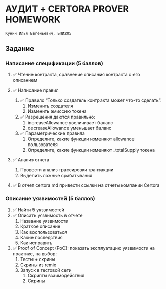 # АУДИТ + CERTORA PROVER HOMEWORK

`Кунин Илья Евгеньевич, БПИ205`

## Задание

### Написание спецификации (5 баллов)

1. ✅ Чтение контракта, сравнение описания контракта с его описанием <br>

2. ✅ Написание правил
    1. ✅ Правило “Только создатель контракта может что-то сделать”:
        1. Изменить создателя
        2. Изменить эмиссию токена
    2. ✅ Разрешения даются правильно:
        1. increaseAllowance увеличивает баланс
        2. decreaseAllowance уменьшает баланс
    3. ✅ Параметрические правила
        1. Определите, какие функции изменяют allowance пользователя
        2. Определите, какие функции изменяют _totalSupply токена

3. ✅ Анализ отчета
    1. Провести анализ трассировки транзакции
    2. Выделить ложные срабатывания

4. ✅ В отчет certora.md привести ссылки на отчеты компании Certora

### Описание уязвимостей (5 баллов)

1. ✅ Найти 5 уязвимостей
2. ✅ Описать уязвимость в отчете
    1. Название уязвимости
    2. Краткое описание
    3. Как воспользоваться
    4. Какие последствия
    5. Как исправить
3. ✅ Proof of Concept (PoC): показать эксплуатацию уязвимости на практике, на выбор:
    1. Тесты + скрины
    2. Скрины из remix
    3. Запуск в тестовой сети
        1. Скрипты взаимодействия
        2. Скрины
